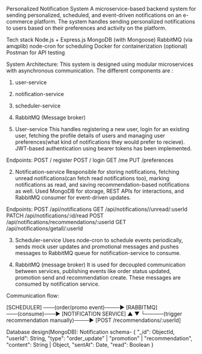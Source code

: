 Personalized Notification System 
A microservice-based backend system for sending personalized, scheduled, and event-driven notifications on an e-commerce platform. The system handles sending personalized notifications to users based on their preferences and activity on the platform.

Tech stack
    Node.js + Express.js
    MongoDB (with Mongoose)
    RabbitMQ (via amqplib)
    node-cron for scheduling
	Docker for containerization (optional)
	Postman for API testing

System Architecture:
This system is designed using modular microservices with asynchronous communication. The different components are :
1. user-service
2. notification-service
3. scheduler-service
5. RabbitMQ (Message broker)

1. User-service
This handles registering a new user, login for an existing user, fetching the profile details of users and managing user preferences(what kind of notifications they would prefer to recieve). JWT-based authentication using bearer tokens has been implemented.

Endpoints:
POST / register
POST / login
GET /me
PUT /preferences

2. Notification-service
Responsible for storing notifications, fetching unread notifications(can fetch read notifications too), marking notifications as read, and saving recommendation-based notifications as well. Used MongoDB for storage, REST APIs for interactions, and RabbitMQ consumer for event-driven updates.

Endpoints:
POST /api/notifications
GET /api/notifications//unread/:userId 
PATCH /api/notifications/:id/read
POST /api/notifications/recommendations/:userId
GET /api/notifications/getall/:userId

3. Scheduler-service
Uses node-cron to schedule events periodically, sends mock user updates and promotional messages and pushes messages to RabbitMQ queue for notification-service to consume. 

4. RabbitMQ (message broker)
It is used for decoupled communication between services, publishing events like order status updated, promotion send and recommendation create. These messages are consumed by notification service.

Communication flow:

[SCHEDULER] ───(order/promo event)────► [RABBITMQ] ───(consume)───► [NOTIFICATION SERVICE]
       ▲                                                       ▼
       └─────(trigger recommendation manually)────► [POST /recommendations/:userId]

Database design(MongoDB):
Notification schema-
{
  "_id": ObjectId,
  "userId": String,
  "type": "order_update" | "promotion" | "recommendation",
  "content": String | Object,
  "sentAt": Date,
  "read": Boolean
}












